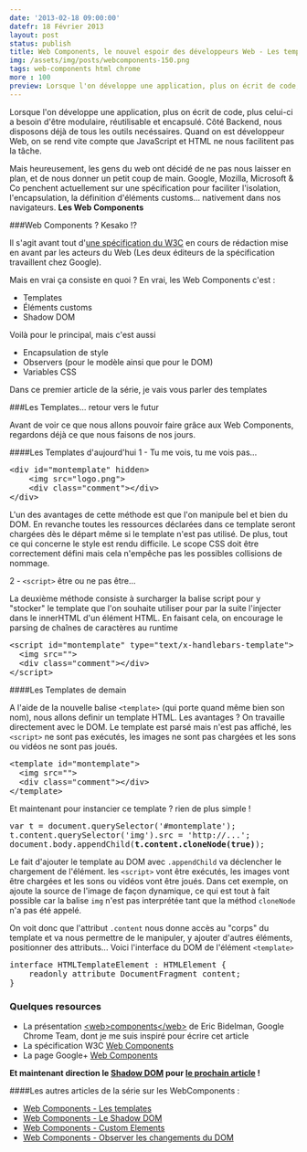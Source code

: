 ```yaml
---
date: '2013-02-18 09:00:00'
datefr: 18 Février 2013
layout: post
status: publish
title: Web Components, le nouvel espoir des développeurs Web - Les templates
img: /assets/img/posts/webcomponents-150.png
tags: web-components html chrome
more : 100
preview: Lorsque l'on développe une application, plus on écrit de code, plus celui-ci a besoin d'être modulaire, réutilisable et encapsulé. Côté Backend, nous disposons déjà de tous les outils necéssaires. Quand on est développeur Web, on se rend vite compte que JavaScript et HTML ne nous facilitent pas la tâche. Mais heureusement, les gens du web ont décidé de ne pas nous laisser en plan
---
```


Lorsque l'on développe une application, plus on écrit de code, plus celui-ci a besoin d'être modulaire, réutilisable et encapsulé. Côté Backend, nous disposons déjà de tous les outils necéssaires. Quand on est développeur Web, on se rend vite compte que JavaScript et HTML ne nous facilitent pas la tâche.

Mais heureusement, les gens du web ont décidé de ne pas nous laisser en plan, et de nous donner un petit coup de main. Google, Mozilla, Microsoft & Co penchent actuellement sur une spécification pour faciliter l'isolation, l'encapsulation, la définition d'éléments customs... nativement dans nos navigateurs. **Les Web Components**

###Web Components ? Kesako !?

Il s'agit avant tout d'[une spécification du W3C](https://dvcs.w3.org/hg/webcomponents/raw-file/tip/explainer/index.html) en cours de rédaction mise en avant par les acteurs du Web (Les deux éditeurs de la spécification travaillent chez Google).

Mais en vrai ça consiste en quoi ? En vrai, les Web Components c'est :

* Templates
* Éléments customs
* Shadow DOM
 
Voilà pour le principal, mais c'est aussi 

* Encapsulation de style
* Observers (pour le modèle ainsi que pour le DOM)
* Variables CSS

Dans ce premier article de la série, je vais vous parler des templates

###Les Templates... retour vers le futur

Avant de voir ce que nous allons pouvoir faire grâce aux Web Components, regardons déjà ce que nous faisons de nos jours.

####Les Templates d'aujourd'hui
1 - Tu me vois, tu me vois pas... 

<pre class="prettyprint" data-lang="html">
&lt;div id="montemplate" hidden&gt;
	&lt;img src="logo.png"&gt;
	&lt;div class="comment"&gt;&lt;/div&gt;
&lt;/div&gt;
</pre>
L'un des avantages de cette méthode est que l'on manipule bel et bien du DOM. En revanche toutes les ressources déclarées dans ce template seront chargées dès le départ même si le template n'est pas utilisé. De plus, tout ce qui concerne le style est rendu difficile. Le scope CSS doit être correctement défini mais cela n'empêche pas les possibles collisions de nommage.

2 - `<script>` être ou ne pas être...

La deuxième méthode consiste à surcharger la balise script pour y "stocker" le template que l'on souhaite utiliser pour par la suite l'injecter dans le innerHTML d'un élément HTML. En faisant cela, on encourage le parsing de chaînes de caractères au runtime

<pre class="prettyprint" data-lang="html">
&lt;script id="montemplate" type="text/x-handlebars-template"&gt;
  &lt;img src=""&gt;
  &lt;div class="comment"&gt;&lt;/div&gt;
&lt;/script&gt;
</pre>

####Les Templates de demain

A l'aide de la nouvelle balise `<template>` (qui porte quand même bien son nom), nous allons definir un template HTML. Les avantages ? On travaille directement avec le DOM. Le template est parsé mais n'est pas affiché, les `<script>` ne sont pas exécutés, les images ne sont pas chargées et les sons ou vidéos ne sont pas joués.

<pre class="prettyprint" data-lang="html">
&lt;template id="montemplate"&gt;
  &lt;img src=""&gt;
  &lt;div class="comment"&gt;&lt;/div&gt;
&lt;/template&gt;
</pre>

Et maintenant pour instancier ce template ? rien de plus simple !

<pre class="prettyprint" data-lang="javascript">
var t = document.querySelector('#montemplate');
t.content.querySelector('img').src = 'http://...';
document.body.appendChild(<strong>t.content.cloneNode(true)</strong>);
</pre>

Le fait d'ajouter le template au DOM avec `.appendChild` va déclencher le chargement de l'élément. les `<script>` vont être exécutés, les images vont être chargées et les sons ou vidéos vont être joués. Dans cet exemple, on ajoute la source de l'image de façon dynamique, ce qui est tout à fait possible car la balise `img` n'est pas interprétée tant que la méthod `cloneNode` n'a pas été appelé.

On voit donc que l'attribut `.content` nous donne accès au "corps" du template et va nous permettre de le manipuler, y ajouter d'autres éléments, positionner des attributs... Voici l'interface du DOM de l'élément `<template>`

<pre class="prettyprint" data-lang="javascript">
interface HTMLTemplateElement : HTMLElement {
    readonly attribute DocumentFragment content;
}
</pre>

### Quelques resources 
- La présentation [&lt;web&gt;components&lt;/web&gt;](http://html5-demos.appspot.com/static/webcomponents/index.html#2) de Eric Bidelman, Google Chrome Team, dont je me suis inspiré pour écrire cet article
- La spécification W3C [Web Components](https://dvcs.w3.org/hg/webcomponents/raw-file/tip/explainer/index.html)
- La page Google+ [Web Components](https://plus.google.com/103330502635338602217/posts)

<strong>Et maintenant direction le [Shadow DOM](/2013/02/22/shadow-dom/) pour [le prochain article](/2013/02/22/shadow-dom/) ! </strong>

####Les autres articles de la série sur les WebComponents : 

* [Web Components - Les templates](/2013/02/18/web-components/)
* [Web Components - Le Shadow DOM](/2013/02/22/shadow-dom/)
* [Web Components - Custom Elements](/2013/02/26/custom-elements/)
* [Web Components - Observer les changements du DOM](/2013/02/28/dom-observe/)

